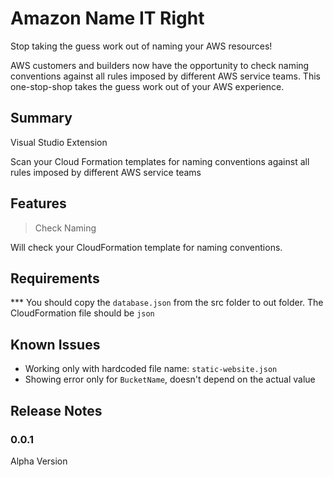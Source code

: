 # Amazon Name IT Right

Stop taking the guess work out of naming your AWS resources!

AWS customers and builders now have the opportunity to check naming conventions against all rules imposed by different AWS service teams. This one-stop-shop takes the guess work out of your AWS experience. 

## Summary

Visual Studio Extension

Scan your Cloud Formation templates for naming conventions against all rules imposed by different AWS service teams


## Features

> Check Naming

Will check your CloudFormation template for naming conventions.

## Requirements

*** You should copy the `database.json` from the src folder to out folder.
The CloudFormation file should be `json`


## Known Issues

* Working only with hardcoded file name: `static-website.json`
* Showing error only for `BucketName`, doesn't depend on the actual value

## Release Notes

### 0.0.1

Alpha Version
